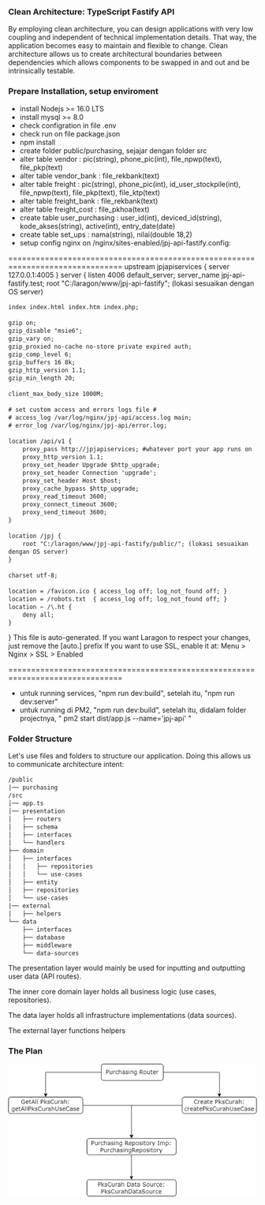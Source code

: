 ### Clean Architecture: TypeScript Fastify API

By employing clean architecture, you can design applications with very low coupling and independent of technical implementation details. That way, the application becomes easy to maintain and flexible to change. Clean architecture allows us to create architectural boundaries between dependencies which allows components to be swapped in and out and be intrinsically testable.

### Prepare Installation, setup enviroment

- install Nodejs >= 16.0 LTS
- install mysql >= 8.0
- check configration in file .env
- check run on file package.json
- npm install
- create folder public/purchasing, sejajar dengan folder src
- alter table vendor : pic(string), phone_pic(int), file_npwp(text), file_pkp(text)
- alter table vendor_bank : file_rekbank(text)
- alter table freight : pic(string), phone_pic(int), id_user_stockpile(int), file_npwp(text), file_pkp(text), file_ktp(text)
- alter table freight_bank : file_rekbank(text)
- alter table freight_cost : file_pkhoa(text)
- create table user_purchasing : user_id(int), deviced_id(string), kode_akses(string), active(int), entry_date(date)
- create table set_ups : nama(string), nilai(double 18,2)
- setup config nginx on /nginx/sites-enabled/jpj-api-fastify.config:

===============================================================================
upstream jpjapiservices {
server 127.0.0.1:4005
}
server {
listen 4006 default_server;
server_name jpj-api-fastify.test;
root "C:/laragon/www/jpj-api-fastify"; (lokasi sesuaikan dengan OS server)

    index index.html index.htm index.php;

    gzip on;
    gzip_disable "msie6";
    gzip_vary on;
    gzip_proxied no-cache no-store private expired auth;
    gzip_comp_level 6;
    gzip_buffers 16 8k;
    gzip_http_version 1.1;
    gzip_min_length 20;

    client_max_body_size 1000M;

    # set custom access and errors logs file #
    # access_log /var/log/nginx/jpj-api/access.log main;
    # error_log /var/log/nginx/jpj-api/error.log;

    location /api/v1 {
        proxy_pass http://jpjapiservices; #whatever port your app runs on
        proxy_http_version 1.1;
        proxy_set_header Upgrade $http_upgrade;
        proxy_set_header Connection 'upgrade';
        proxy_set_header Host $host;
        proxy_cache_bypass $http_upgrade;
        proxy_read_timeout 3600;
        proxy_connect_timeout 3600;
        proxy_send_timeout 3600;
    }

    location /jpj {
    	root "C:/laragon/www/jpj-api-fastify/public/"; (lokasi sesuaikan dengan OS server)
    }

    charset utf-8;

    location = /favicon.ico { access_log off; log_not_found off; }
    location = /robots.txt  { access_log off; log_not_found off; }
    location ~ /\.ht {
        deny all;
    }

}
This file is auto-generated.
If you want Laragon to respect your changes, just remove the [auto.] prefix
If you want to use SSL, enable it at: Menu > Nginx > SSL > Enabled

===============================================================================

- untuk running services, "npm run dev:build", setelah itu, "npm run dev:server"
- untuk running di PM2, "npm run dev:build", setelah itu, didalam folder projectnya, " pm2 start dist/app.js --name='jpj-api' "

### Folder Structure

Let's use files and folders to structure our application. Doing this allows us to communicate architecture intent:

```
/public
|── purchasing
/src
│── app.ts
│── presentation
│   ├── routers
│   ├── schema
│   ├── interfaces
│   └── handlers
├── domain
│   ├── interfaces
│   │   ├── repositories
│   │   └── use-cases
│   ├── entity
│   ├── repositories
│   └── use-cases
|── external
│   ├── helpers
└── data
    ├── interfaces
    ├── database
    ├── middleware
    └── data-sources
```

The presentation layer would mainly be used for inputting and outputting user data (API routes).

The inner core domain layer holds all business logic (use cases, repositories).

The data layer holds all infrastructure implementations (data sources).

The external layer functions helpers

### The Plan

![alt text](https://github.com/cobategit/jpj-api-fastify/blob/master/public/documentation/img/flow%20jpj%20api%20clean%20architecture.drawio.png?raw=true)
